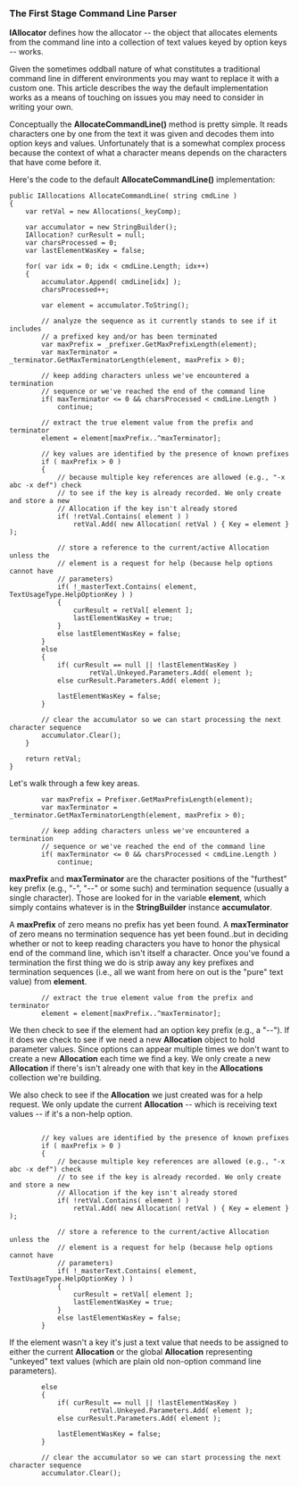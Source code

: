 ### The First Stage Command Line Parser

**IAllocator** defines how the allocator -- the object that
allocates elements from the command line into a collection of text values 
keyed by option keys -- works. 

Given the sometimes oddball nature of what constitutes
a traditional command line in different environments you may want to
replace it with a custom one. This article describes the way the default
implementation works as a means of touching on issues you may need to 
consider in writing your own.

Conceptually the **AllocateCommandLine()** method is pretty simple. It reads 
characters one by one from the text it was given and decodes them into 
option keys and values. Unfortunately that is a somewhat complex process 
because the context of what a character means depends on the characters that 
have come before it.

Here's the code to the default **AllocateCommandLine()** implementation:
```
public IAllocations AllocateCommandLine( string cmdLine )
{
    var retVal = new Allocations(_keyComp);

    var accumulator = new StringBuilder();
    IAllocation? curResult = null;
    var charsProcessed = 0;
    var lastElementWasKey = false;

    for( var idx = 0; idx < cmdLine.Length; idx++)
    {
        accumulator.Append( cmdLine[idx] );
        charsProcessed++;

        var element = accumulator.ToString();

        // analyze the sequence as it currently stands to see if it includes
        // a prefixed key and/or has been terminated
        var maxPrefix = _prefixer.GetMaxPrefixLength(element);
        var maxTerminator = _terminator.GetMaxTerminatorLength(element, maxPrefix > 0);

        // keep adding characters unless we've encountered a termination 
        // sequence or we've reached the end of the command line
        if( maxTerminator <= 0 && charsProcessed < cmdLine.Length )
            continue;

        // extract the true element value from the prefix and terminator
        element = element[maxPrefix..^maxTerminator];

        // key values are identified by the presence of known prefixes
        if ( maxPrefix > 0 )
        {
            // because multiple key references are allowed (e.g., "-x abc -x def") check
            // to see if the key is already recorded. We only create and store a new
            // Allocation if the key isn't already stored
            if( !retVal.Contains( element ) )
                retVal.Add( new Allocation( retVal ) { Key = element } );

            // store a reference to the current/active Allocation unless the
            // element is a request for help (because help options cannot have
            // parameters)
            if( !_masterText.Contains( element, TextUsageType.HelpOptionKey ) )
            {
                curResult = retVal[ element ];
                lastElementWasKey = true;
            }
            else lastElementWasKey = false;
        }
        else
        {
            if( curResult == null || !lastElementWasKey )
                    retVal.Unkeyed.Parameters.Add( element );
            else curResult.Parameters.Add( element );

            lastElementWasKey = false;
        }

        // clear the accumulator so we can start processing the next character sequence
        accumulator.Clear();
    }

    return retVal;
}
```
Let's walk through a few key areas.
```
        var maxPrefix = Prefixer.GetMaxPrefixLength(element);
        var maxTerminator = _terminator.GetMaxTerminatorLength(element, maxPrefix > 0);

        // keep adding characters unless we've encountered a termination 
        // sequence or we've reached the end of the command line
        if( maxTerminator <= 0 && charsProcessed < cmdLine.Length )
            continue;
```
**maxPrefix** and **maxTerminator** are the character positions of the
"furthest" key prefix (e.g., "-", "--" or some such) and termination 
sequence (usually a single character). Those are looked for in
the variable **element**, which simply contains whatever is in the **StringBuilder** 
instance **accumulator**.

A **maxPrefix** of zero means no prefix has yet been found. A **maxTerminator**
of zero means no termination sequence has yet been found..but in deciding
whether or not to keep reading characters you have to honor the physical 
end of the command line, which isn't itself a character.
Once you've found a termination the first thing we do is strip away any
key prefixes and termination sequences (i.e., all we want from here on out
is the "pure" text value) from **element**.

```
        // extract the true element value from the prefix and terminator
        element = element[maxPrefix..^maxTerminator];
```
We then check to see if the element had an option key prefix (e.g., a "--"). 
If it does we check to see if we need a new **Allocation** object to hold 
parameter values. Since options can appear multiple times we don't want to 
create a new **Allocation** each time we find a key. We only create a 
new **Allocation** if there's isn't already one with that key in the 
**Allocations** collection we're building.

We also check to see if the **Allocation** we just created was for a 
help request. We only update the current **Allocation** -- which is
receiving text values -- if it's a non-help option.
```

        // key values are identified by the presence of known prefixes
        if ( maxPrefix > 0 )
        {
            // because multiple key references are allowed (e.g., "-x abc -x def") check
            // to see if the key is already recorded. We only create and store a new
            // Allocation if the key isn't already stored
            if( !retVal.Contains( element ) )
                retVal.Add( new Allocation( retVal ) { Key = element } );

            // store a reference to the current/active Allocation unless the
            // element is a request for help (because help options cannot have
            // parameters)
            if( !_masterText.Contains( element, TextUsageType.HelpOptionKey ) )
            {
                curResult = retVal[ element ];
                lastElementWasKey = true;
            }
            else lastElementWasKey = false;
        }
```
If the element wasn't a key it's just a text value that needs to be 
assigned to either the current **Allocation** or the global **Allocation**
representing "unkeyed" text values (which are plain old non-option command line
parameters).
```
        else
        {
            if( curResult == null || !lastElementWasKey )
                    retVal.Unkeyed.Parameters.Add( element );
            else curResult.Parameters.Add( element );

            lastElementWasKey = false;
        }

        // clear the accumulator so we can start processing the next character sequence
        accumulator.Clear();
```
